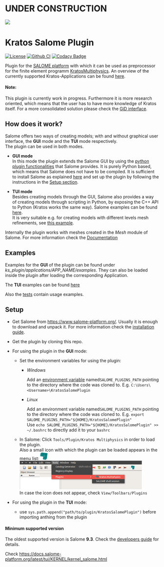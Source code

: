 # UNDER CONSTRUCTION

![](https://media.giphy.com/media/3o7btQ0NH6Kl8CxCfK/giphy.gif)

# Kratos Salome Plugin
[![License](https://img.shields.io/badge/License-BSD%203--Clause-blue.svg)](LICENSE) [![Github CI](https://github.com/philbucher/KratosSalomePlugin/workflows/Plugin%20CI/badge.svg)](https://github.com/philbucher/KratosSalomePlugin/actions) [![Codacy Badge](https://api.codacy.com/project/badge/Grade/6a94f3a9a36b409285fe6c27d8adf9d9)](https://www.codacy.com?utm_source=github.com&amp;utm_medium=referral&amp;utm_content=philbucher/KratosSalomePlugin&amp;utm_campaign=Badge_Grade)

Plugin for the [SALOME platform](https://www.salome-platform.org/) with which it can be used as preprocessor for the finite element programm [KratosMultiphysics](https://github.com/KratosMultiphysics/Kratos).
An overview of the currently supported Kratos-Applications can be found [here](ks_plugin/applications).

#### Note:
This plugin is currently work in progress. Furthermore it is more research oriented, which means that the user has to have more knowledge of Kratos itself.
For a more consolidated solution please check the [GiD interface](https://github.com/KratosMultiphysics/GiDInterface).

## How does it work?
Salome offers two ways of creating models; with and without graphical user interface, the **GUI** mode and the **TUI** mode respectively.\
The plugin can be used in both modes.


- **GUI mode**\
In this mode the plugin extends the Salome GUI by using the [python plugin functionalities](https://docs.salome-platform.org/9/gui/GUI/using_pluginsmanager.html#) that Salome provides. It is purely Python based, which means that Salome does not have to be compiled. It is sufficient to install Salome as explained [here](documentation/install_salome.md) and set up the plugin by following the instructions in the [Setup section](#Setup).

- **TUI mode**\
Besides creating models through the GUI, Salome also provides a way of creating models through scripting in Python,  by exposing the C++ API to Python (Kratos works the same way). Salome examples can be found [here](https://www.salome-platform.org/user-section/tui-examples).\
It is very suitable e.g. for creating models with different levels mesh refinements, see [this example](tui_examples/flow_cylinder).

Internally the plugin works with meshes created in the _Mesh_ module of Salome. For more information check the [Documentation](documentation)

## Examples
Examples for the **GUI** of the plugin can be found under *ks_plugin/applications/APP_NAME/examples*.
They can also be loaded inside the plugin after loading the corresponding Application.

The **TUI** examples can be found [here](tui_examples)

Also the [tests](tests) contain usage examples.

## Setup
  - Get Salome from <https://www.salome-platform.org/>. Usually it is enough to download and unpack it. For more information check the [installation guide](documentation/install_salome).

  - Get the plugin by cloning this repo.

  - For using the plugin in the **GUI** mode:
    - Set the environment variables for using the plugin:
      - _Windows_

          Add an [environment variable](https://www.computerhope.com/issues/ch000549.htm) named`SALOME_PLUGINS_PATH` pointing to the directory where the code was cloned to.
          E.g. `C:\Users\<Username>\KratosSalomePlugin`

      - _Linux_

          Add an environment variable named`SALOME_PLUGINS_PATH` pointing to the directory where the code was cloned to.
          E.g. `export SALOME_PLUGINS_PATH="${HOME}/KratosSalomePlugin"`\
          Use `echo SALOME_PLUGINS_PATH="${HOME}/KratosSalomePlugin" >> ~/.bashrc` to directly add it to your `bashrc`

    - In Salome: Click `Tools/Plugin/Kratos Multiphysics` in order to load the plugin.\
        Also a small icon with which the plugin can be loaded appears in the menu list: <img src="ks_plugin/utilities/kratos_logo.png" width="24">
        <img src="ks_plugin/utilities/load_plugin.png" width="400">\
        In case the icon does not appear, check `View/Toolbars/Plugins`

  - For using the plugin in the **TUI** mode:
    - use `sys.path.append("path/to/plugin/KratosSalomePlugin")` before importing anthing from the plugin

#### Minimum supported version
The oldest supported version is Salome **9.3**. Check the [developers guide](documentation/developers_guide.md#minimum-supported-version) for details.

<!-- ## Quick start
how to start ...
Maybe add a video? -->


<!--
## Contributors
The initiator and main developer of this Plugin is [Philipp Bucher](https://github.com/philbucher).

## Acknowledgements -->


Check https://docs.salome-platform.org/latest/tui/KERNEL/kernel_salome.html